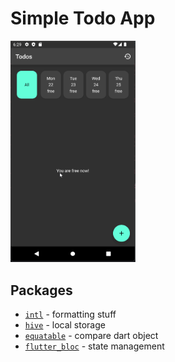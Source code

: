 # Simple Todo App

<img src="readme/demo.gif" width="200">

## Packages

- [`intl`](https://pub.dev/packages/intl) - formatting stuff
- [`hive`](https://pub.dev/packages/hive) - local storage
- [`equatable`](https://pub.dev/packages/equatable) - compare dart object
- [`flutter_bloc`](https://pub.dev/packages/flutter_bloc) - state management

